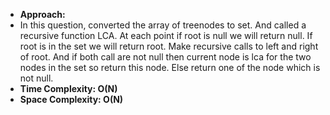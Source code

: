 * **Approach:**
* In this question, converted the array of treenodes to set. And called a recursive function LCA. At each point if root is null we will return null. If root is in the set we will return root. Make recursive calls to left and right of root. And if both call are not null then current node is lca for the two nodes in the set so return this node. Else return one of the node which is not null.
​
* **Time Complexity: O(N)**
* **Space Complexity: O(N)**